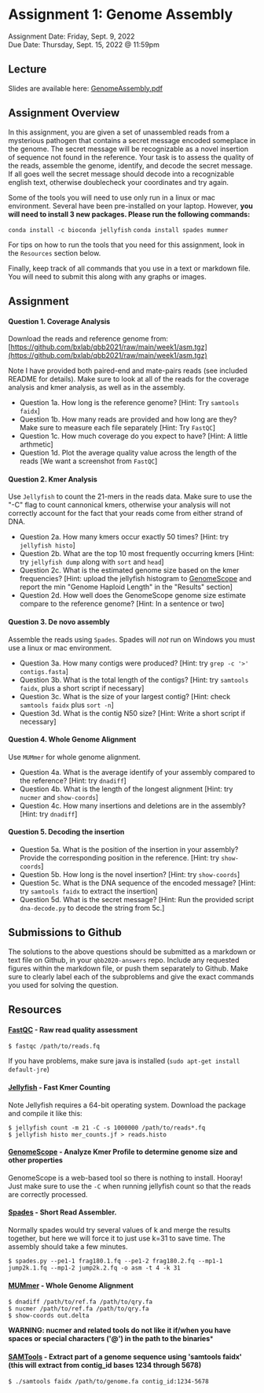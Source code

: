 # Assignment 1: Genome Assembly
Assignment Date: Friday, Sept. 9, 2022 <br>
Due Date: Thursday, Sept. 15, 2022 @ 11:59pm <br>

## Lecture

Slides are available here: [GenomeAssembly.pdf](https://github.com/bxlab/qbb2021/raw/main/week1/GenomeAssembly.pdf)

## Assignment Overview

In this assignment, you are given a set of unassembled reads from a mysterious pathogen that contains a
secret message encoded someplace in the genome. The secret message will be recognizable as a novel insertion of sequence not found in the reference. Your task is to assess the quality of the reads, assemble the genome, identify, and decode the secret message. If all goes well the secret message should decode into a recognizable english text, otherwise doublecheck your coordinates and try again.

Some of the tools you will need to use only run in a linux or mac environment. Several have been pre-installed on your laptop. However, **you will need to install 3 new packages. Please run the following commands:**

`conda install -c bioconda jellyfish`
`conda install spades mummer`

For tips on how to run the tools that you need for this assignment, look in the `Resources` section below.

Finally, keep track of all commands that you use in a text or markdown file. You will need to submit this along with any graphs or images.

## Assignment

#### Question 1. Coverage Analysis

Download the reads and reference genome from:
[https://github.com/bxlab/qbb2021/raw/main/week1/asm.tgz](https://github.com/bxlab/qbb2021/raw/main/week1/asm.tgz)

Note I have provided both paired-end and mate-pairs reads (see included README for details).
Make sure to look at all of the reads for the coverage analysis and kmer analysis, as well as in the assembly.

- Question 1a. How long is the reference genome? [Hint: Try `samtools faidx`]
- Question 1b. How many reads are provided and how long are they? Make sure to measure each file separately [Hint: Try `FastQC`]
- Question 1c. How much coverage do you expect to have? [Hint: A little arthmetic]
- Question 1d. Plot the average quality value across the length of the reads [We want a screenshot from `FastQC`]

#### Question 2. Kmer Analysis

Use `Jellyfish` to count the 21-mers in the reads data. Make sure to use the "-C" flag to count cannonical kmers,
otherwise your analysis will not correctly account for the fact that your reads come from either strand of DNA.

- Question 2a. How many kmers occur exactly 50 times? [Hint: try `jellyfish histo`]
- Question 2b. What are the top 10 most frequently occurring kmers [Hint: try `jellyfish dump` along with `sort` and `head`]
- Question 2c. What is the estimated genome size based on the kmer frequencies? [Hint: upload the jellyfish histogram to [GenomeScope](http://genomescope.org) and report the min "Genome Haploid Length" in the "Results" section]
- Question 2d. How well does the GenomeScope genome size estimate compare to the reference genome? [Hint: In a sentence or two]

#### Question 3. De novo assembly

Assemble the reads using `Spades`. Spades will *not* run on Windows you must use a linux or mac environment.

- Question 3a. How many contigs were produced? [Hint: try `grep -c '>' contigs.fasta`]
- Question 3b. What is the total length of the contigs? [Hint: try `samtools faidx`, plus a short script if necessary]
- Question 3c. What is the size of your largest contig? [Hint: check `samtools faidx` plus `sort -n`]
- Question 3d. What is the contig N50 size? [Hint: Write a short script if necessary]

#### Question 4. Whole Genome Alignment

Use `MUMmer` for whole genome alignment.

- Question 4a. What is the average identify of your assembly compared to the reference? [Hint: try `dnadiff`]
- Question 4b. What is the length of the longest alignment [Hint: try `nucmer` and `show-coords`]
- Question 4c. How many insertions and deletions are in the assembly? [Hint: try `dnadiff`]

#### Question 5. Decoding the insertion

- Question 5a. What is the position of the insertion in your assembly? Provide the corresponding position in the reference. [Hint: try `show-coords`]
- Question 5b. How long is the novel insertion? [Hint: try `show-coords`]
- Question 5c. What is the DNA sequence of the encoded message? [Hint: try `samtools faidx` to extract the insertion]
- Question 5d. What is the secret message? [Hint: Run the provided script `dna-decode.py` to decode the string from 5c.]


## Submissions to Github

The solutions to the above questions should be submitted as a markdown or text file on Github, in your `qbb2020-answers` repo. Include any requested figures within the markdown file, or push them separately to Github. Make sure to clearly label each of the subproblems and give the exact commands you used for solving the question.


## Resources

#### [FastQC](http://www.bioinformatics.babraham.ac.uk/projects/fastqc/) - Raw read quality assessment

```
$ fastqc /path/to/reads.fq
```

If you have problems, make sure java is installed (`sudo apt-get install default-jre`)


#### [Jellyfish](http://www.genome.umd.edu/jellyfish.html) - Fast Kmer Counting

Note Jellyfish requires a 64-bit operating system. Download the package and compile it like this:

```
$ jellyfish count -m 21 -C -s 1000000 /path/to/reads*.fq
$ jellyfish histo mer_counts.jf > reads.histo
```

#### [GenomeScope](http://www.genomescope.org/) - Analyze Kmer Profile to determine genome size and other properties

GenomeScope is a web-based tool so there is nothing to install. Hooray! Just make sure to use the `-C` when running jellyfish count so that the reads are correctly processed.

####  [Spades](http://cab.spbu.ru/software/spades/) - Short Read Assembler.

Normally spades would try several values of k and merge the results together, but here we will force it to just use k=31 to save time. The assembly should take a few minutes.

```
$ spades.py --pe1-1 frag180.1.fq --pe1-2 frag180.2.fq --mp1-1 jump2k.1.fq --mp1-2 jump2k.2.fq -o asm -t 4 -k 31
```

#### [MUMmer](http://mummer.sourceforge.net/) - Whole Genome Alignment

```
$ dnadiff /path/to/ref.fa /path/to/qry.fa
$ nucmer /path/to/ref.fa /path/to/qry.fa
$ show-coords out.delta
```

**WARNING: nucmer and related tools do not like it if/when you have spaces or special characters ('@') in the path to the binaries***

#### [SAMTools](http://www.htslib.org/) - Extract part of a genome sequence using 'samtools faidx' (this will extract from contig_id bases 1234 through 5678)

```
$ ./samtools faidx /path/to/genome.fa contig_id:1234-5678
```

